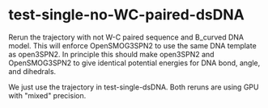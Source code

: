 # test-single-no-WC-paired-dsDNA

Rerun the trajectory with not W-C paired sequence and B_curved DNA model. This will enforce OpenSMOG3SPN2 to use the same DNA template as open3SPN2. In principle this should make open3SPN2 and OpenSMOG3SPN2 to give identical potential energies for DNA bond, angle, and dihedrals. 

We just use the trajectory in test-single-dsDNA. Both reruns are using GPU with "mixed" precision. 

